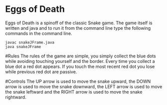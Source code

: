 # Eggs of Death
Eggs of Death is a spinoff of the classic Snake game. The game itself is written and java and to run it from the command line type the following commands in the command line.
```
javac snakeJFrame.java
java snakeJFrame
```
#Rules
The rules of the game are simple, you simply collect the blue dots while avoiding touching yourself and the border. Every time you collect a blue dot a red dot appears. If you touch the most recent red dot you lose while previous red dot are passive.

#Controls
The UP arrow is used to move the snake upward, the DOWN arrow is used to move the snake downward, the LEFT arrow is used to move the snake leftward and the RIGHT arrow is used to move the snake rightward.
